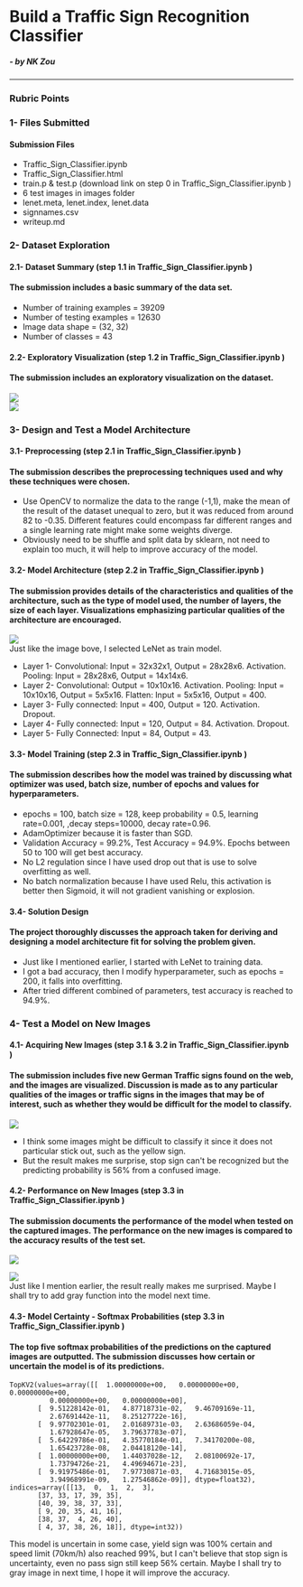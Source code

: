 # Build a Traffic Sign Recognition Classifier
##### - by NK Zou

---

### Rubric Points

### 1- Files Submitted
#### Submission Files
  
* Traffic_Sign_Classifier.ipynb  
* Traffic_Sign_Classifier.html  
* train.p & test.p (download link on step 0 in Traffic_Sign_Classifier.ipynb )  
* 6 test images in images folder  
* lenet.meta, lenet.index, lenet.data  
* signnames.csv  
* writeup.md  
  
  
### 2- Dataset Exploration
#### 2.1- Dataset Summary (step 1.1 in Traffic_Sign_Classifier.ipynb )
#### The submission includes a basic summary of the data set.
  
* Number of training examples = 39209  
* Number of testing examples = 12630  
* Image data shape = (32, 32)  
* Number of classes = 43  
  
#### 2.2- Exploratory Visualization (step 1.2 in Traffic_Sign_Classifier.ipynb )
#### The submission includes an exploratory visualization on the dataset.  
  
![](output_images/section1_2_1.JPG)  
![](output_images/section1_2_2.JPG)  
  
  
### 3- Design and Test a Model Architecture
#### 3.1- Preprocessing (step 2.1 in Traffic_Sign_Classifier.ipynb )
#### The submission describes the preprocessing techniques used and why these techniques were chosen.
  
* Use OpenCV to normalize the data to the range (-1,1), make the mean of the result of the dataset unequal to zero, but it was reduced from around 82 to -0.35. Different features could encompass far different ranges and a single learning rate might make some weights diverge.  
* Obviously need to be shuffle and split data by sklearn, not need to explain too much, it will help to improve accuracy of the model.  
  
#### 3.2- Model Architecture (step 2.2 in Traffic_Sign_Classifier.ipynb )
#### The submission provides details of the characteristics and qualities of the architecture, such as the type of model used, the number of layers, the size of each layer. Visualizations emphasizing particular qualities of the architecture are encouraged.
  
![](output_images/section2_2.JPG)  
Just like the image bove, I selected LeNet as train model.  
* Layer 1- Convolutional: Input = 32x32x1, Output = 28x28x6. Activation. Pooling: Input = 28x28x6, Output = 14x14x6.  
* Layer 2- Convolutional: Output = 10x10x16. Activation. Pooling: Input = 10x10x16, Output = 5x5x16. Flatten: Input = 5x5x16, Output = 400.  
* Layer 3- Fully connected: Input = 400, Output = 120. Activation. Dropout.  
* Layer 4- Fully connected: Input = 120, Output = 84. Activation. Dropout.  
* Layer 5- Fully Connected: Input = 84, Output = 43.  
  
#### 3.3- Model Training (step 2.3 in Traffic_Sign_Classifier.ipynb )
#### The submission describes how the model was trained by discussing what optimizer was used, batch size, number of epochs and values for hyperparameters.
* epochs = 100, batch size = 128, keep probability = 0.5, learning rate=0.001, ,decay steps=10000, decay rate=0.96.  
* AdamOptimizer because it is faster than SGD.  
* Validation Accuracy = 99.2%, Test Accuracy = 94.9%. Epochs between 50 to 100 will get best accuracy.  
* No L2 regulation since I have used drop out that is use to solve overfitting as well.  
* No batch normalization because I have used Relu, this activation is better then Sigmoid, it will not gradient vanishing or explosion.  
  
#### 3.4- Solution Design
#### The project thoroughly discusses the approach taken for deriving and designing a model architecture fit for solving the problem given.
  
* Just like I mentioned earlier, I started with LeNet to training data.  
* I got a bad accuracy, then I modify hyperparameter, such as epochs = 200, it falls into overfitting.  
* After tried different combined of parameters, test accuracy is reached to 94.9%.  
  
  
### 4- Test a Model on New Images
#### 4.1- Acquiring New Images (step 3.1 & 3.2 in Traffic_Sign_Classifier.ipynb )
#### The submission includes five new German Traffic signs found on the web, and the images are visualized. Discussion is made as to any particular qualities of the images or traffic signs in the images that may be of interest, such as whether they would be difficult for the model to classify.
  
![](output_images/section3_2.JPG)  
* I think some images might be difficult to classify it since it does not particular stick out, such as the yellow sign.  
* But the result makes me surprise, stop sign can't be recognized but the predicting probability is 56% from a confused image.  
  
#### 4.2- Performance on New Images (step 3.3 in Traffic_Sign_Classifier.ipynb )
#### The submission documents the performance of the model when tested on the captured images. The performance on the new images is compared to the accuracy results of the test set.
  
![](output_images/section3_3_1.JPG)  

![](output_images/section3_3_2.JPG)  
Just like I mention earlier, the result really makes me surprised. Maybe I shall try to add gray function into the model next time.  
  
#### 4.3- Model Certainty - Softmax Probabilities (step 3.3 in Traffic_Sign_Classifier.ipynb )
#### The top five softmax probabilities of the predictions on the captured images are outputted. The submission discusses how certain or uncertain the model is of its predictions.
  
```  
TopKV2(values=array([[  1.00000000e+00,   0.00000000e+00,   0.00000000e+00,  
          0.00000000e+00,   0.00000000e+00],  
       [  9.51228142e-01,   4.87718731e-02,   9.46709169e-11,  
          2.67691442e-11,   8.25127722e-16],  
       [  9.97702301e-01,   2.01689731e-03,   2.63686059e-04,  
          1.67928647e-05,   3.79637783e-07],  
       [  5.64229786e-01,   4.35770184e-01,   7.34170200e-08,  
          1.65423728e-08,   2.04418120e-14],  
       [  1.00000000e+00,   1.44037028e-12,   2.08100692e-17,  
          1.73794726e-21,   4.49694671e-23],  
       [  9.91975486e-01,   7.97730871e-03,   4.71683015e-05,  
          3.94968991e-09,   1.27546862e-09]], dtype=float32), indices=array([[13,  0,  1,  2,  3],  
       [37, 33, 17, 39, 35],  
       [40, 39, 38, 37, 33],  
       [ 9, 20, 35, 41, 16],  
       [38, 37,  4, 26, 40],  
       [ 4, 37, 38, 26, 18]], dtype=int32))  
```  
This model is uncertain in some case, yield sign was 100% certain and speed limit (70km/h) also reached 99%, but I can't believe that stop sign is uncertainty, even no pass sign still keep 56% certain. Maybe I shall try to gray image in next time, I hope it will improve the accuracy.
